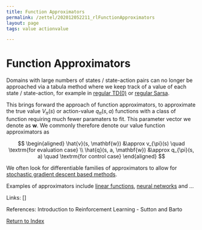 ```yaml
---
title: Function Approximators 
permalink: /zettel/202012052211_rlFunctionApproximators
layout: page
tags: value actionvalue

---
```

# Function Approximators 

Domains with large numbers of states / state-action pairs can no longer be 
approached via a tabula method where we keep track of a value of each state / state-action, 
for example in [regular TD(0)](202011302050_tabularTDZero) or [regular Sarsa](202011302117_sarsa).

This brings forward the approach of function approximators, to approximate
the true value $V_{\pi}(s)$ or action-value $q_{\pi}(s,a)$ functions with a 
class of function requiring much fewer paramaters to fit. This parameter vector 
we denote as $\mathbf{w}$. We commonly therefore denote our value function 
approximators as

$$
\begin{aligned}
\hat{v}(s, \mathbf{w}) &\approx v_{\pi}(s) \quad \textrm{for evaluation case} \\
\hat{q}(s, a, \mathbf{w}) &\approx q_{\pi}(s, a) \quad \textrm{for control case} 
\end{aligned}
$$

We often look for differentiable families of approximators to allow for
[stochastic gradient descent based methods](202012032217_sgdValueFunction).

Examples of approximators include [linear functions](202012032318_linearValueFunctionApproximator), 
[neural networks](TODOs) and ...

Links: []

References: Introduction to Reinforcement Learning - Sutton and Barto

[Return to Index](index)